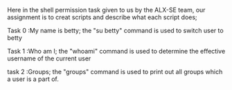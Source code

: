 Here in the shell permission task given to us by the ALX-SE team, our assignment is to creat scripts and describe what each script does;

 Task 0 :My name is betty; the "su betty" command is used to switch user to betty

 Task 1 :Who am I; the "whoami" command is used to determine the effective username of the current user

task 2 :Groups; the "groups" command is used to print out all groups which a user is a part of.
